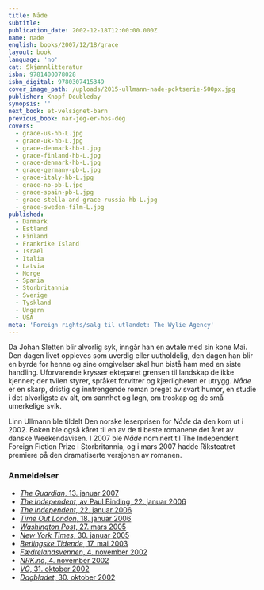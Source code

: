 ```yaml
---
title: Nåde
subtitle:
publication_date: 2002-12-18T12:00:00.000Z
name: nade
english: books/2007/12/18/grace
layout: book
language: 'no'
cat: Skjønnlitteratur
isbn: 9781400078028
isbn_digital: 9780307415349
cover_image_path: /uploads/2015-ullmann-nade-pcktserie-500px.jpg
publisher: Knopf Doubleday
synopsis: ''
next_book: et-velsignet-barn
previous_book: nar-jeg-er-hos-deg
covers:
  - grace-us-hb-L.jpg
  - grace-uk-hb-L.jpg
  - grace-denmark-hb-L.jpg
  - grace-finland-hb-L.jpg
  - grace-denmark-hb-L.jpg
  - grace-germany-pb-L.jpg
  - grace-italy-hb-L.jpg
  - grace-no-pb-L.jpg
  - grace-spain-pb-L.jpg
  - grace-stella-and-grace-russia-hb-L.jpg
  - grace-sweden-film-L.jpg
published:
  - Danmark
  - Estland
  - Finland
  - Frankrike Island
  - Israel
  - Italia
  - Latvia
  - Norge
  - Spania
  - Storbritannia
  - Sverige
  - Tyskland
  - Ungarn
  - USA
meta: 'Foreign rights/salg til utlandet: The Wylie Agency'
---
```


Da Johan Sletten blir alvorlig syk, inngår han en avtale med sin kone Mai. Den dagen livet oppleves som uverdig eller uutholdelig, den dagen han blir en byrde for henne og sine omgivelser skal hun bistå ham med en siste handling. Uforvarende krysser ekteparet grensen til landskap de ikke kjenner; der tvilen styrer, språket forvitrer og kjærligheten er utrygg. *Nåde* er en skarp, dristig og inntrengende roman preget av svart humor, en studie i det alvorligste av alt, om sannhet og løgn, om troskap og de små umerkelige svik.

Linn Ullmann ble tildelt Den norske leserprisen for *Nåde* da den kom ut i 2002. Boken ble også kåret til en av de ti beste romanene det året av danske Weekendavisen. I 2007 ble *Nåde* nominert til The Independent Foreign Fiction Prize i Storbritannia, og i mars 2007 hadde Riksteatret premiere på den dramatiserte versjonen av romanen.

### Anmeldelser

* [*The Guardian*, 13. januar 2007](/assets/files/Guardian-13-01-2007.pdf)
* [*The Independent*, av Paul Binding, 22. januar 2006](/assets/files/Independent-Paul-Binding-22-01-2006.pdf)
* [*The Independent*, 22. januar 2006](/assets/files/Independent-22-01-2006.pdf)
* [*Time Out London*, 18. januar 2006](/assets/files/Time-Out-London-18-01-2006.pdf)
* [*Washington Post*, 27. mars 2005](/assets/files/Washington-Post-27-03-2005.pdf)
* [*New York Times*, 30. januar 2005](http://query.nytimes.com/gst/fullpage.html?res=9F07EFDB1138F933A05752C0A9639C8B63&amp;sec=&amp;spon=&amp;emc=eta1)
* [*Berlingske Tidende*, 17. mai 2003](/assets/files/Berlingske-17-05-2003.pdf)
* [*Fædrelandsvennen*, 4. november 2002](/assets/files/Faedrelandsvennen-04-11-2002.pdf)
* [*NRK.no*, 4. november 2002](/assets/files/NRK-04-11-2002.pdf)
* [*VG*, 31. oktober 2002](/assets/files/VG-31-10-2002.pdf)
* [*Dagbladet*, 30. oktober 2002](/assets/files/Dagbladet-30-10-2002.pdf)
